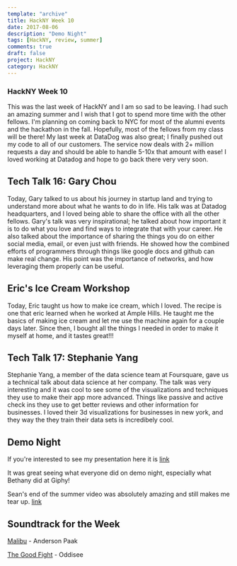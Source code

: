 ```yaml
---
template: "archive"
title: HackNY Week 10
date: 2017-08-06
description: "Demo Night"
tags: [HackNY, review, summer]
comments: true
draft: false
project: HackNY
category: HackNY
---
```


### HackNY Week 10

This was the last week of HackNY and I am so sad to be leaving. I had such an amazing summer and I wish that I got to spend more time with the other fellows. I'm planning on coming back to NYC for most of the alumni events and the hackathon in the fall. Hopefully, most of the fellows from my class will be there! My last week at DataDog was also great; I finally pushed out my code to all of our customers. The service now deals with 2+ million requests a day and should be able to handle 5-10x that amount with ease! I loved working at Datadog and hope to go back there very very soon.


## Tech Talk 16: Gary Chou

Today, Gary talked to us about his journey in startup land and trying to understand more about what he wants to do in life. His talk was at Datadog headquarters, and I loved being able to share the office with all the other fellows. Gary's talk was very inspirational; he talked about how important it is to do what you love and find ways to integrate that with your career. He also talked about the importance of sharing the things you do on either social media, email, or even just with friends. He showed how the combined efforts of programmers through things like google docs and github can make real change. His point was the importance of networks, and how leveraging them properly can be useful. 

## Eric's Ice Cream Workshop

Today, Eric taught us how to make ice cream, which I loved. The recipe is one that eric learned when he worked at Ample Hills. He taught me the basics of making ice cream and let me use the machine again for a couple days later. Since then, I bought all the things I needed in order to make it myself at home, and it tastes great!!!

## Tech Talk 17: Stephanie Yang

Stephanie Yang, a member of the data science team at Foursquare, gave us a technical talk about data science at her company. The talk was very interesting and it was cool to see some of the visualizations and techniques they use to make their app more advanced. Things like passive and active check ins they use to get better reviews and other information for businesses. I loved their 3d visualizations for businesses in new york, and they way the they train their data sets is incredibely cool.

## Demo Night

If you're interested to see my presentation here it is [link](https://docs.google.com/presentation/d/1IlipWwlQBU2CigQx2c2ZVGeB4g4QqRYZqy-0JBIPcfw/edit?usp=sharing)

It was great seeing what everyone did on demo night, especially what Bethany did at Giphy!

Sean's end of the summer video was absolutely amazing and still makes me tear up. [link](https://www.youtube.com/watch?v=ZavB1VRlFVU)

## Soundtrack for the Week

[Malibu](https://www.youtube.com/watch?v=IROfKBoVtTg) - Anderson Paak

[The Good Fight](https://www.youtube.com/watch?v=bua9m9VtHt0) - Oddisee





